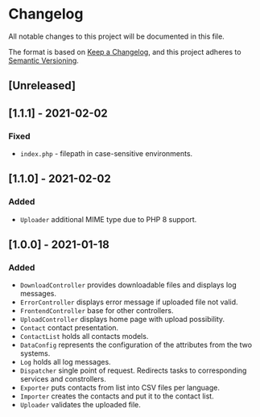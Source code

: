 # Changelog
All notable changes to this project will be documented in this file.

The format is based on [Keep a Changelog](https://keepachangelog.com/en/1.0.0/),
and this project adheres to [Semantic Versioning](https://semver.org/spec/v2.0.0.html).

## [Unreleased]

## [1.1.1] - 2021-02-02
### Fixed
- `index.php` - filepath in case-sensitive environments.

## [1.1.0] - 2021-02-02
### Added
- `Uploader` additional MIME type due to PHP 8 support.

## [1.0.0] - 2021-01-18
### Added
- `DownloadController` provides downloadable files and displays log messages.
- `ErrorController` displays error message if uploaded file not valid.
- `FrontendController` base for other controllers.
- `UploadController` displays home page with upload possibility.
- `Contact` contact presentation.
- `ContactList` holds all contacts models.
- `DataConfig` represents the configuration of the attributes from the two systems.
- `Log` holds all log messages.
- `Dispatcher` single point of request. Redirects tasks to corresponding services and constrollers.
- `Exporter` puts contacts from list into CSV files per language.
- `Importer` creates the contacts and put it to the contact list.
- `Uploader` validates the uploaded file.
